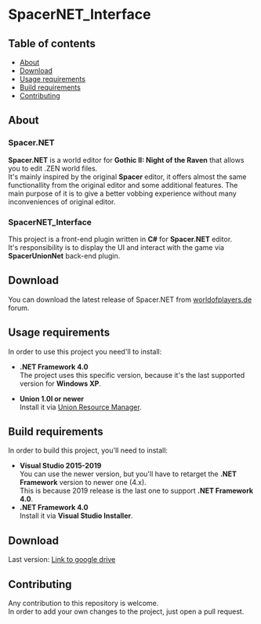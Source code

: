 # SpacerNET_Interface

## Table of contents

- [About](#about)
- [Download](#download)
- [Usage requirements](#build-requirements)
- [Build requirements](#build-requirements)
- [Contributing](#contributing)

## About

### Spacer.NET

**Spacer.NET** is a world editor for **Gothic II: Night of the Raven** that allows you to edit .ZEN world files.  
It's mainly inspired by the original **Spacer** editor, it offers almost the same functionallity from the original editor and some additional features. The main purpose of it is to give a better vobbing experience without many inconveniences of original editor.

### SpacerNET_Interface

This project is a front-end plugin written in **C#** for **Spacer.NET** editor.  
It's responsibility is to display the UI and interact with the game via **SpacerUnionNet** back-end plugin.

## Download

You can download the latest release of Spacer.NET from [worldofplayers.de](https://forum.worldofplayers.de/forum/threads/1557793-WORLD-EDITOR-Spacer-NET) forum.  

## Usage requirements

In order to use this project you need'll to install:
- **.NET Framework 4.0**  
    The project uses this specific version, because it's the last supported version for **Windows XP**.

- **Union 1.0l or newer**  
    Install it via [Union Resource Manager](https://worldofplayers.ru/threads/41415/).

## Build requirements

In order to build this project, you'll need to install:
- **Visual Studio 2015-2019**  
    You can use the newer version, but you'll have to retarget the **.NET Framework** version to newer one (4.x).  
    This is because 2019 release is the last one to support **.NET Framework 4.0**.
- **.NET Framework 4.0**  
    Install it via **Visual Studio Installer**.

## Download
Last version: [Link to google drive](https://drive.google.com/drive/folders/1shwV7oFBP2vQfxZkBCw9KjScDlx-Wueq)

## Contributing

Any contribution to this repository is welcome.  
In order to add your own changes to the project, just open a pull request.
